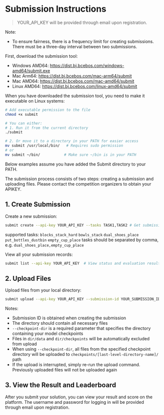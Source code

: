 # Submission Instructions

> YOUR_API_KEY will be provided through email upon registration.

Note:

- To ensure fairness, there is a frequency limit for creating submissions. There must be a three-day interval between two submissions.

First, download the submission tool:

- Windows AMD64: https://dist.bj.bcebos.com/windows-amd64/submit.exe
- Mac Arm64: https://dist.bj.bcebos.com/mac-arm64/submit
- Mac AMD64: https://dist.bj.bcebos.com/mac-amd64/submit
- Linux AMD64: https://dist.bj.bcebos.com/linux-amd64/submit

When you have downloaded the submission tool, you need to make it executable on Linux systems:

```bash
# Add executable permission to the file
chmod +x submit

# You can either:
# 1. Run it from the current directory
./submit

# 2. Or move it to a directory in your PATH for easier access
mv submit /usr/local/bin/   # Requires sudo permission
# or
mv submit ~/bin/           # Make sure ~/bin is in your PATH
```

Below examples assume you have added the Submit directory to your PATH.

The submission process consists of two steps: creating a submission and uploading files.
Please contact the competition organizers to obtain your APIKEY.

## 1. Create Submission

Create a new submission:

```bash
submit create --api-key YOUR_API_KEY --tasks TASK1,TASK2 # Get submission ID
```

supported tasks: `blocks_stack_hard` `bowls_stack` `dual_shoes_place` `put_bottles_dustbin` `empty_cup_place`
tasks should be separated by comma, e.g. `dual_shoes_place,empty_cup_place`

View all your submission records:

```bash
submit list --api-key YOUR_API_KEY  # View status and evaluation results of all submissions
```

## 2. Upload Files

Upload files from your local directory:

```bash
submit upload --api-key YOUR_API_KEY --submission-id YOUR_SUBMISSION_ID --dir /path/to/your/policy --checkpoint-dir /path/to/your/checkpoint
```

Notes:

- Submission ID is obtained when creating the submission
- The directory should contain all necessary files
- `--checkpoint-dir` is a required parameter that specifies the directory containing your model checkpoints
- Files in `dir/data` and `dir/checkpoints` will be automatically excluded from upload
- When using `--checkpoint-dir`, all files from the specified checkpoint directory will be uploaded to `checkpoints/[last-level-directory-name]/` path
- If the upload is interrupted, simply re-run the upload command. Previously uploaded files will not be uploaded again

## 3. View the Result and Leaderboard

After you submit your solution, you can view your result and score on the platform. The username and password for logging in will be provided through email upon registration.
